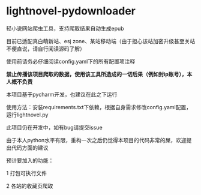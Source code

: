 # lightnovel-pydownloader

轻小说网站爬虫工具，支持爬取结果自动生成epub

目前已适配真白萌新站、esj zone、某站移动端（由于担心该站加密升级甚至关站不便直说，请自行阅读源码了解）

使用前请务必仔细阅读config.yaml下的所有配置项注释

**禁止传播该项目爬取的数据，使用该工具所造成的一切后果（例如封ip账号），本人概不负责**

本项目基于pycharm开发，也建议在此之下运行

使用方法：安装requirements.txt下依赖，根据自身需求修改config.yaml配置，运行lightnovel.py

此项目仍在开发中，如有bug请提交issue

由于本人python水平有限，重构一次之后仍觉得本项目的代码非常的屎，欢迎提出代码方面的建议

预计要加入的功能：

1 打包可执行文件

2 各站的收藏页爬取

